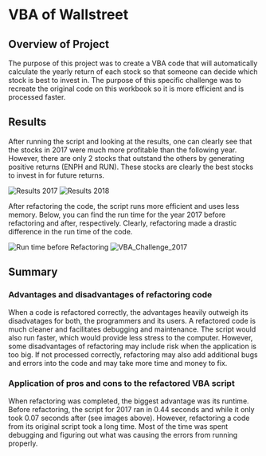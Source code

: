 # VBA of Wallstreet

## Overview of Project

The purpose of this project was to create a VBA code that will automatically calculate the yearly return of each stock so that someone can decide which stock is best to invest in. The purpose of this specific challenge was to recreate the original code on this workbook so it is more efficient and is processed faster. 

## Results

After running the script and looking at the results, one can clearly see that the stocks in 2017 were much more profitable than the following year. However, there are only 2 stocks that outstand the others by generating positive returns (ENPH and RUN). These stocks are clearly the best stocks to invest in for future returns. 

![Results 2017](https://user-images.githubusercontent.com/88448731/185767131-f926fabf-62a2-4351-9540-8951248b49c0.PNG) ![Results 2018](https://user-images.githubusercontent.com/88448731/185767135-8f5d1715-a81b-4148-a904-684019709938.PNG)

After refactoring the code, the script runs more efficient and uses less memory. Below, you can find the run time for the year 2017 before refactoring and after, respectively. Clearly, refactoring made a drastic difference in the run time of the code.

![Run time before Refactoring](https://user-images.githubusercontent.com/88448731/185767456-d22cd8a7-d812-4f9b-8995-73a2ec79953f.PNG) ![VBA_Challenge_2017](https://user-images.githubusercontent.com/88448731/185767460-bfdd2d53-f879-44b8-a7dd-a9db737433a2.PNG)

## Summary

### Advantages and disadvantages of refactoring code

When a code is refactored correctly, the advantages heavily outweigh its disadvatages for both, the programmers and its users. A refactored code is much cleaner and facilitates debugging and maintenance. The script would also run faster, which would provide less stress to the computer. However, some disadvantages of refactoring may include risk when the application is too big. If not processed correctly, refactoring may also add additional bugs and errors into the code and may take more time and money to fix.

### Application of pros and cons to the refactored VBA script

When refactoring was completed, the biggest advantage was its runtime. Before refactoring, the script for 2017 ran in 0.44 seconds and while it only took 0.07 seconds after (see images above). However, refactoring a code from its original script took a long time. Most of the time was spent debugging and figuring out what was causing the errors from running properly. 
